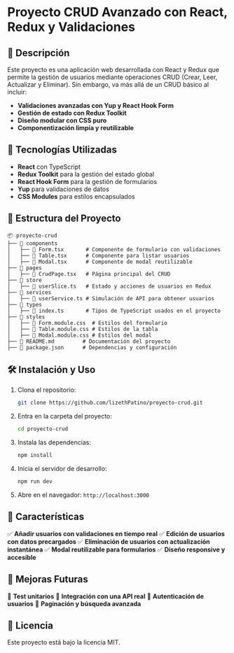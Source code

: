 # Proyecto CRUD Avanzado con React, Redux y Validaciones

## 📌 Descripción
Este proyecto es una aplicación web desarrollada con React y Redux que permite la gestión de usuarios mediante operaciones CRUD (Crear, Leer, Actualizar y Eliminar). Sin embargo, va más allá de un CRUD básico al incluir:
- **Validaciones avanzadas con Yup y React Hook Form**
- **Gestión de estado con Redux Toolkit**
- **Diseño modular con CSS puro**
- **Componentización limpia y reutilizable**

## 🚀 Tecnologías Utilizadas
- **React** con TypeScript
- **Redux Toolkit** para la gestión del estado global
- **React Hook Form** para la gestión de formularios
- **Yup** para validaciones de datos
- **CSS Modules** para estilos encapsulados

## 📂 Estructura del Proyecto
```
📦 proyecto-crud
├── 📂 components
│   ├── 📜 Form.tsx       # Componente de formulario con validaciones
│   ├── 📜 Table.tsx      # Componente para listar usuarios
│   ├── 📜 Modal.tsx      # Componente de modal reutilizable
├── 📂 pages
│   ├── 📜 CrudPage.tsx   # Página principal del CRUD
├── 📂 store
│   ├── 📜 userSlice.ts   # Estado y acciones de usuarios en Redux
├── 📂 services
│   ├── 📜 userService.ts # Simulación de API para obtener usuarios
├── 📂 types
│   ├── 📜 index.ts       # Tipos de TypeScript usados en el proyecto
├── 📂 styles
│   ├── 📜 Form.module.css  # Estilos del formulario
│   ├── 📜 Table.module.css # Estilos de la tabla
│   ├── 📜 Modal.module.css # Estilos del modal
├── 📜 README.md         # Documentación del proyecto
├── 📜 package.json      # Dependencias y configuración
```

## 🛠 Instalación y Uso
1. Clona el repositorio:
   ```bash
   git clone https://github.com/lizethPatino/proyecto-crud.git
   ```
2. Entra en la carpeta del proyecto:
   ```bash
   cd proyecto-crud
   ```
3. Instala las dependencias:
   ```bash
   npm install
   ```
4. Inicia el servidor de desarrollo:
   ```bash
   npm run dev
   ```
5. Abre en el navegador: `http://localhost:3000`

## 📌 Características
✅ **Añadir usuarios con validaciones en tiempo real**
✅ **Edición de usuarios con datos precargados**
✅ **Eliminación de usuarios con actualización instantánea**
✅ **Modal reutilizable para formularios**
✅ **Diseño responsive y accesible**

## 📌 Mejoras Futuras
🚀 **Test unitarios**
🚀 **Integración con una API real**
🚀 **Autenticación de usuarios**
🚀 **Paginación y búsqueda avanzada**

## 📄 Licencia
Este proyecto está bajo la licencia MIT.
